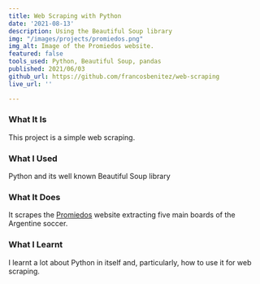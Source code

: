 ```yaml
---
title: Web Scraping with Python
date: '2021-08-13'
description: Using the Beautiful Soup library
img: "/images/projects/promiedos.png"
img_alt: Image of the Promiedos website.
featured: false
tools_used: Python, Beautiful Soup, pandas
published: 2021/06/03
github_url: https://github.com/francosbenitez/web-scraping
live_url: ''

---
```

### What It Is
This project is a simple web scraping. 

### What I Used
Python and its well known Beautiful Soup library

### What It Does
It scrapes the [Promiedos](https://www.promiedos.com.ar/primera) website extracting five main boards of the Argentine soccer.

### What I Learnt
I learnt a lot about Python in itself and, particularly, how to use it for web scraping.